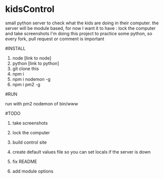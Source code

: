 # kidsControl

small python server to check what the kids are doing in their computer.
the server will be module based, for now I want it to have : lock the computer and take screenshots
I'm doing this project to practice some python, so every fork, pull request or comment is important

#INSTALL

1. node [link to node]
2. python [link to python]
3. git clone this
4. npm i
5. npm i nodemon -g
6. npm i pm2 -g

#RUN

run with pm2 nodemon of bin/www

#TODO

1. take screenshots

2. lock the computer

3. build control site

4. create default values file so you can set locals if the server is down

5. fix README

6. add module options
